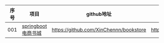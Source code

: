 | 序号 | 项目                    | github地址                                       | gitee地址 |
| ---- | ----------------------- | ------------------------------------------------ | --------- |
| 001  | [springboot 电商书城](https://github.com/XinChennn/bookstore) | https://github.com/XinChennn/bookstore |  https://gitee.com/xinchennn/bookstore         |

